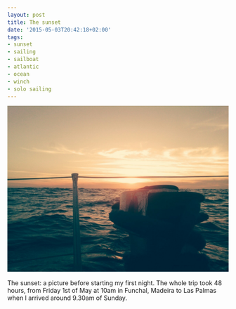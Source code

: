 ```yaml
---
layout: post
title: The sunset
date: '2015-05-03T20:42:18+02:00'
tags:
- sunset
- sailing
- sailboat
- atlantic
- ocean
- winch
- solo sailing
---
```

![The sunset](/files/tumblr_nnsemi7R3H1tq106bo1_1280.jpg)

The sunset: a picture before starting my first night. The whole trip took 48 hours, from Friday 1st of May at 10am in Funchal, Madeira to Las Palmas when I arrived around 9.30am of Sunday.


